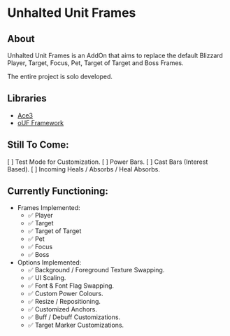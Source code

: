 # Unhalted Unit Frames

## About
Unhalted Unit Frames is an AddOn that aims to replace the default Blizzard Player, Target, Focus, Pet, Target of Target and Boss Frames.

The entire project is solo developed.

## Libraries

- [Ace3](https://www.curseforge.com/wow/addons/ace3)
- [oUF Framework](https://www.curseforge.com/wow/addons/ouf)

## Still To Come:
[ ] Test Mode for Customization.
[ ] Power Bars.
[ ] Cast Bars (Interest Based).
[ ] Incoming Heals / Absorbs / Heal Absorbs.

## Currently Functioning:
- Frames Implemented:
    - ✅ Player
    - ✅ Target
    - ✅ Target of Target
    - ✅ Pet
    - ✅ Focus
    - ✅ Boss
- Options Implemented:
    - ✅ Background / Foreground Texture Swapping.
    - ✅ UI Scaling.
    - ✅ Font & Font Flag Swapping.
    - ✅ Custom Power Colours.
    - ✅ Resize / Repositioning.
    - ✅ Customized Anchors.
    - ✅ Buff / Debuff Customizations.
    - ✅ Target Marker Customizations.
